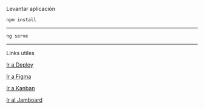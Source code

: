 Levantar aplicación

    npm install  
---    
    
    ng serve

---

Links utiles

[Ir a Deploy](https://ezefalcon.github.io/interfaces-finaltp/)

[Ir a Figma](https://www.figma.com/file/JpTud84nzncL1Rlv237l6m/interfaces-copia)

[Ir a Kanban](https://github.com/Ezefalcon/interfaces-finaltp/projects/1)

[Ir al Jamboard](https://jamboard.google.com/d/1P0qFmUoK91TB48fBZe6tICXX87sBZYZ7DTCiuilJTPA/viewer?f=1)
